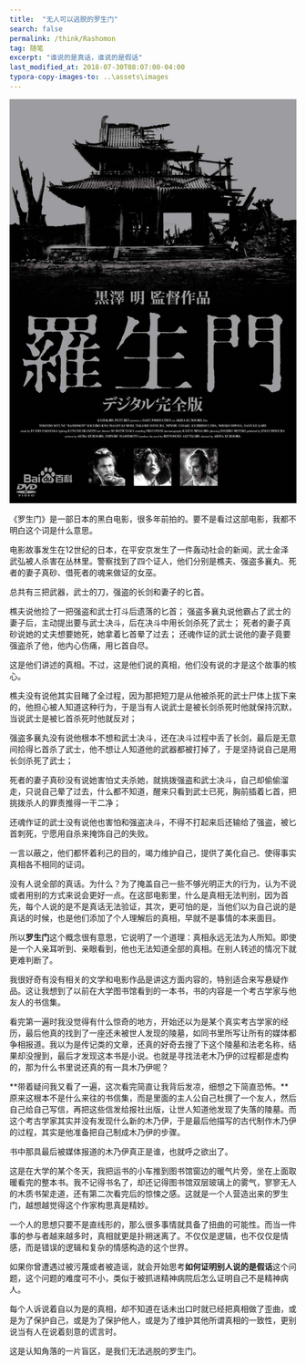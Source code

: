 ```yaml
---
title:  "无人可以逃脱的罗生门"
search: false
permalink: /think/Rashomon
tag: 随笔
excerpt: "谁说的是真话，谁说的是假话"
last_modified_at: 2018-07-30T08:07:00-04:00
typora-copy-images-to: ..\assets\images
---
```


![pic](../assets/images/f636afc379310a551e98a048b54543a9832610c9.jpg)

《罗生门》是一部日本的黑白电影，很多年前拍的。要不是看过这部电影，我都不明白这个词是什么意思。

电影故事发生在12世纪的日本，在平安京发生了一件轰动社会的新闻，武士金泽武弘被人杀害在丛林里。警察找到了四个证人，他们分别是樵夫、强盗多襄丸、死者的妻子真砂、借死者的魂来做证的女巫。

总共有三把武器，武士的刀，强盗的长剑和妻子的匕首。

樵夫说他捡了一把强盗和武士打斗后遗落的匕首；
强盗多襄丸说他霸占了武士的妻子后，主动提出要与武士决斗，后在决斗中用长剑杀死了武士；
死者的妻子真砂说她的丈夫想要她死，她拿着匕首晕了过去；
还魂作证的武士说他的妻子竟要强盗杀了他，他内心伤痛，用匕首自尽。

这是他们讲述的真相。不过，这是他们说的真相，他们没有说的才是这个故事的核心。

樵夫没有说他其实目睹了全过程，因为那把短刀是从他被杀死的武士尸体上拔下来的，他担心被人知道这种行为，于是当有人说武士是被长剑杀死时他就保持沉默，当说武士是被匕首杀死时他就反对；

强盗多襄丸没有说他根本不想和武士决斗，还在决斗过程中丢了长剑，最后是无意间拾得匕首杀了武士，他不想让人知道他的武器都被打掉了，于是坚持说自己是用长剑杀死了武士；

死者的妻子真砂没有说她害怕丈夫杀她，就挑拨强盗和武士决斗，自己却偷偷溜走，只说自己晕了过去，什么都不知道，醒来只看到武士已死，胸前插着匕首，把挑拨杀人的罪责推得一干二净；

还魂作证的武士没有说他也害怕和强盗决斗，不得不打起来后还输给了强盗，被匕首刺死，宁愿用自杀来掩饰自己的失败。

一言以蔽之，他们都怀着利己的目的，竭力维护自己，提供了美化自己、使得事实真相各不相同的证词。

没有人说全部的真话。为什么？为了掩盖自己一些不够光明正大的行为，认为不说或者用别的方式来说会更好一点。在这部电影里，什么是真相无法判别，因为首先，每个人说的是不是真话无法验证，其次，更可怕的是，当他们以为自己说的是真话的时候，也是他们添加了个人理解后的真相，早就不是事情的本来面目。

所以**罗生门**这个概念很有意思，它说明了一个道理：真相永远无法为人所知。即使是一个人亲耳听到、亲眼看到，他也无法知道全部的真相。在别人转述的情况下就更难判断了。

我很好奇有没有相关的文学和电影作品是讲这方面内容的，特别适合来写悬疑作品。这让我想到了以前在大学图书馆看到的一本书，书的内容是一个考古学家与他友人的书信集。

看完第一遍时我没觉得有什么惊奇的地方，开始还以为是某个真实考古学家的经历，最后他真的找到了一座还未被世人发现的陵墓，如同书里所写让所有的媒体都争相报道。我以为是传记类的文章，还真的好奇去搜了下这个陵墓和法老名称，结果却没搜到，最后才发现这本书是小说。也就是寻找法老木乃伊的过程都是虚构的，那为什么书里说还真的有一具木乃伊呢？

**带着疑问我又看了一遍，这次看完简直让我背后发凉，细想之下简直恐怖。**原来这根本不是什么来往的书信集，而是里面的主人公自己杜撰了一个友人，然后自己给自己写信，再把这些信发给报社出版，让世人知道他发现了失落的陵墓。而这个考古学家其实并没有发现什么新的木乃伊，于是最后他描写的古代制作木乃伊的过程，其实是他准备把自己制成木乃伊的步骤。

书中那具最后被媒体报道的木乃伊真正是谁，也就呼之欲出了。

这是在大学的某个冬天，我把运书的小车推到图书馆窗边的暖气片旁，坐在上面取暖看完的整本书。我不记得书名了，却还记得图书馆双层玻璃上的雾气，寥寥无人的木质书架走道，还有第二次看完后的惊悚之感。这就是一个人营造出来的罗生门，越想越觉得这个作家构思真是精妙。

一个人的思想只要不是直线形的，那么很多事情就具备了扭曲的可能性。而当一件事的参与者越来越多时，真相就更是扑朔迷离了。不仅仅是逻辑，也不仅仅是情感，而是错误的逻辑和复杂的情感构造的这个世界。

如果你曾遭遇过被污蔑或者被造谣，就会开始思考**如何证明别人说的是假话**这个问题，这个问题的难度可不小，类似于被抓进精神病院后怎么证明自己不是精神病人。

每个人诉说着自以为是的真相，却不知道在话未出口时就已经把真相做了歪曲，或是为了保护自己，或是为了保护他人，或是为了维护其他所谓真相的一致性，更别说当有人在说着刻意的谎言时。

这是认知角落的一片盲区，是我们无法逃脱的罗生门。

